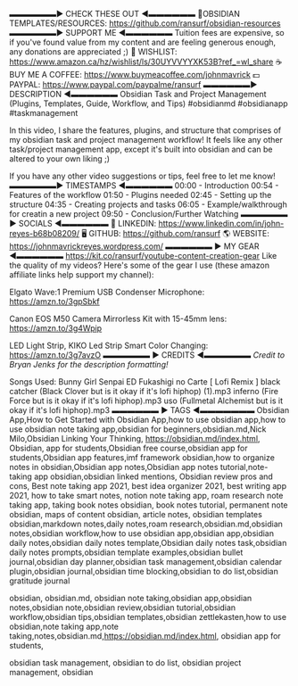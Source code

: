 ▬▬▬▬▬▬► CHECK THESE OUT ◀︎▬▬▬▬▬▬
📃OBSIDIAN TEMPLATES/RESOURCES: https://github.com/ransurf/obsidian-resources
▬▬▬▬▬▬► SUPPORT ME ◀︎▬▬▬▬▬▬
Tuition fees are expensive, so if you've found value from my content and are feeling generous enough, any donations are appreciated ;)
🛒 WISHLIST: https://www.amazon.ca/hz/wishlist/ls/30UYVVYYXK53B?ref_=wl_share
☕ BUY ME A COFFEE: https://www.buymeacoffee.com/johnmavrick
💵 PAYPAL: https://www.paypal.com/paypalme/ransurf
▬▬▬▬▬▬► DESCRIPTION ◀︎▬▬▬▬▬▬
Obsidian Task and Project Management (Plugins, Templates, Guide, Workflow, and Tips)
#obsidianmd #obsidianapp #taskmanagement

In this video, I share the features, plugins, and structure that comprises of my obsidian task and project management workflow! It feels like any other task/project management app, except it's built into obsidian and can be altered to your own liking ;)

If you have any other video suggestions or tips, feel free to let me know!
▬▬▬▬▬▬► TIMESTAMPS ◀︎▬▬▬▬▬▬
00:00 - Introduction
00:54 - Features of the workflow
01:50 - Plugins needed
02:45 - Setting up the structure
04:35 - Creating projects and tasks
06:05 - Example/walkthrough for creatin a new project
09:50 - Conclusion/Further Watching
▬▬▬▬▬▬ ► SOCIALS ◀︎▬▬▬▬▬▬
💼️ LINKEDIN: https://www.linkedin.com/in/john-reyes-b68b08209/
🖥️ GITHUB: https://github.com/ransurf
🌎 WEBSITE: https://johnmavrickreyes.wordpress.com/
▬▬▬▬▬▬ ► MY GEAR ◀︎▬▬▬▬▬▬
https://kit.co/ransurf/youtube-content-creation-gear
Like the quality of my videos? Here's some of the gear I use (these amazon affiliate links help support my channel): 

Elgato Wave:1 Premium USB Condenser Microphone: 
https://amzn.to/3gpSbkf

Canon EOS M50 Camera Mirrorless Kit with 15-45mm lens: https://amzn.to/3g4Wpip

LED Light Strip, KIKO Led Strip Smart Color Changing: https://amzn.to/3g7avzO
▬▬▬▬▬▬ ► CREDITS ◀︎▬▬▬▬▬▬
*Credit to Bryan Jenks for the description formatting!*

Songs Used:
Bunny Girl Senpai ED Fukashigi no Carte [ Lofi Remix ]
black catcher (Black Clover but is it okay if it's lofi hiphop) (1).mp3
inferno (Fire Force but is it okay if it's lofi hiphop).mp3
uso (Fullmetal Alchemist but is it okay if it's lofi hiphop).mp3
▬▬▬▬▬▬ ► TAGS ◀︎▬▬▬▬▬▬▬
Obsidian App,How to Get Started with Obsidian App,how to use obsidian app,how to use obsidian note taking app,obsidian for beginners,obsidian.md,Nick Milo,Obsidian Linking Your Thinking, https://obsidian.md/index.html, Obsidian, app for students,Obsidian free course,obsidian app for students,Obsidian app features,imf framework obsidian,how to organize notes in obsidian,Obsidian app notes,Obsidian app notes tutorial,note-taking app obsidian,obsidian linked mentions, Obsidian review pros and cons, Best note taking app 2021, best idea organizer 2021, best writing app 2021, how to take smart notes, notion note taking app, roam research note taking app, taking book notes obsidian, book notes tutorial, permanent note obsidian, maps of content obsidian, article notes, obsidian templates obsidian,markdown notes,daily notes,roam research,obsidian.md,obsidian notes,obsidian workflow,how to use obsidian app,obsidian app,obsidian daily notes,obsidian daily notes template,Obsidian daily notes task,obsidian daily notes prompts,obsidian template examples,obsidian bullet journal,obsidian day planner,obsidian task management,obsidian calendar plugin,obsidian journal,obsidian time blocking,obsidian to do list,obsidian gratitude journal

obsidian, obsidian.md, obsidian note taking,obsidian app,obsidian notes,obsidian note,obsidian review,obsidian tutorial,obsidian workflow,obsidian tips,obsidian templates,obsidian zettlekasten,how to use obsidian,note taking app,note taking,notes,obsidian.md,https://obsidian.md/index.html, obsidian app for students,

obsidian task management, obsidian to do list, obsidian project management, obsidian 